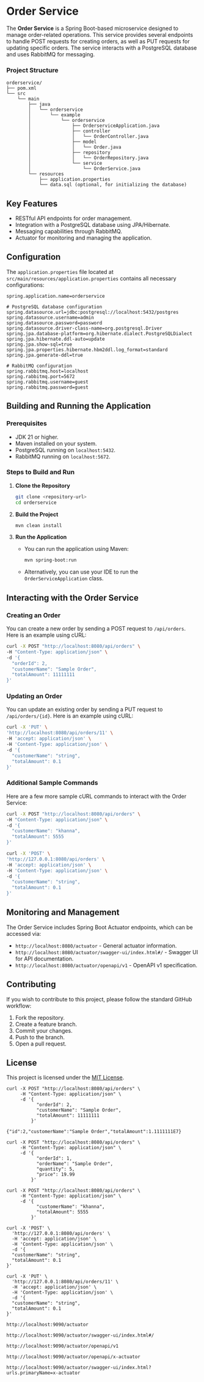 # Order Service

The **Order Service** is a Spring Boot-based microservice designed to manage order-related operations. This service provides several endpoints to handle POST requests for creating orders, as well as PUT requests for updating specific orders. The service interacts with a PostgreSQL database and uses RabbitMQ for messaging.

### Project Structure

```
orderservice/
├── pom.xml
└── src
    └── main
        ├── java
        │   └── orderservice
        │       └── example
        │           └── orderservice
        │               ├── OrderserviceApplication.java
        │               ├── controller
        │               │   └── OrderController.java
        │               ├── model
        │               │   └── Order.java
        │               ├── repository
        │               │   └── OrderRepository.java
        │               └── service
        │                   └── OrderService.java
        └── resources
            ├── application.properties
            └── data.sql (optional, for initializing the database)
```

## Key Features
- RESTful API endpoints for order management.
- Integration with a PostgreSQL database using JPA/Hibernate.
- Messaging capabilities through RabbitMQ.
- Actuator for monitoring and managing the application.

## Configuration

The `application.properties` file located at `src/main/resources/application.properties` contains all necessary configurations:

```properties
spring.application.name=orderservice

# PostgreSQL database configuration
spring.datasource.url=jdbc:postgresql://localhost:5432/postgres
spring.datasource.username=admin
spring.datasource.password=password
spring.datasource.driver-class-name=org.postgresql.Driver
spring.jpa.database-platform=org.hibernate.dialect.PostgreSQLDialect
spring.jpa.hibernate.ddl-auto=update
spring.jpa.show-sql=true
spring.jpa.properties.hibernate.hbm2ddl.log_format=standard
spring.jpa.generate-ddl=true

# RabbitMQ configuration
spring.rabbitmq.host=localhost
spring.rabbitmq.port=5672
spring.rabbitmq.username=guest
spring.rabbitmq.password=guest
```

## Building and Running the Application

### Prerequisites
- JDK 21 or higher.
- Maven installed on your system.
- PostgreSQL running on `localhost:5432`.
- RabbitMQ running on `localhost:5672`.

### Steps to Build and Run

1. **Clone the Repository**
   ```bash
   git clone <repository-url>
   cd orderservice
   ```

2. **Build the Project**
   ```bash
   mvn clean install
   ```

3. **Run the Application**
   - You can run the application using Maven:
     ```bash
     mvn spring-boot:run
     ```
   - Alternatively, you can use your IDE to run the `OrderServiceApplication` class.

## Interacting with the Order Service

### Creating an Order

You can create a new order by sending a POST request to `/api/orders`. Here is an example using cURL:

```bash
curl -X POST "http://localhost:8080/api/orders" \
-H "Content-Type: application/json" \
-d '{
  "orderId": 2,
  "customerName": "Sample Order",
  "totalAmount": 11111111
}'
```

### Updating an Order

You can update an existing order by sending a PUT request to `/api/orders/{id}`. Here is an example using cURL:

```bash
curl -X 'PUT' \
'http://localhost:8080/api/orders/11' \
-H 'accept: application/json' \
-H 'Content-Type: application/json' \
-d '{
  "customerName": "string",
  "totalAmount": 0.1
}'
```

### Additional Sample Commands

Here are a few more sample cURL commands to interact with the Order Service:

```bash
curl -X POST "http://localhost:8080/api/orders" \
-H "Content-Type: application/json" \
-d '{
  "customerName": "khanna",
  "totalAmount": 5555
}'

curl -X 'POST' \
'http://127.0.0.1:8080/api/orders' \
-H 'accept: application/json' \
-H 'Content-Type: application/json' \
-d '{
  "customerName": "string",
  "totalAmount": 0.1
}'
```

## Monitoring and Management

The Order Service includes Spring Boot Actuator endpoints, which can be accessed via:

- `http://localhost:8080/actuator` - General actuator information.
- `http://localhost:8080/actuator/swagger-ui/index.html#/` - Swagger UI for API documentation.
- `http://localhost:8080/actuator/openapi/v1` - OpenAPI v1 specification.

## Contributing

If you wish to contribute to this project, please follow the standard GitHub workflow:
1. Fork the repository.
2. Create a feature branch.
3. Commit your changes.
4. Push to the branch.
5. Open a pull request.

## License

This project is licensed under the [MIT License](LICENSE).


```
curl -X POST "http://localhost:8080/api/orders" \
     -H "Content-Type: application/json" \
     -d '{
           "orderId": 2,
           "customerName": "Sample Order",
           "totalAmount": 11111111
         }'
```
```
{"id":2,"customerName":"Sample Order","totalAmount":1.1111111E7}
```
```
curl -X POST "http://localhost:8080/api/orders" \
     -H "Content-Type: application/json" \
     -d '{
           "orderId": 1,
           "orderName": "Sample Order",
           "quantity": 5,
           "price": 19.99
         }'
```

```
curl -X POST "http://localhost:8080/api/orders" \
     -H "Content-Type: application/json" \
     -d '{
           "customerName": "khanna",
           "totalAmount": 5555
         }'
```

```
curl -X 'POST' \
  'http://127.0.0.1:8080/api/orders' \
  -H 'accept: application/json' \
  -H 'Content-Type: application/json' \
  -d '{
  "customerName": "string",
  "totalAmount": 0.1
}'
```

```
curl -X 'PUT' \
  'http://127.0.0.1:8080/api/orders/11' \
  -H 'accept: application/json' \
  -H 'Content-Type: application/json' \
  -d '{
  "customerName": "string",
  "totalAmount": 0.1
}'
```

```
http://localhost:9090/actuator
```

```
http://localhost:9090/actuator/swagger-ui/index.html#/
```

```
http://localhost:9090/actuator/openapi/v1
```

```
http://localhost:9090/actuator/openapi/x-actuator
```

```
http://localhost:9090/actuator/swagger-ui/index.html?urls.primaryName=x-actuator
```
